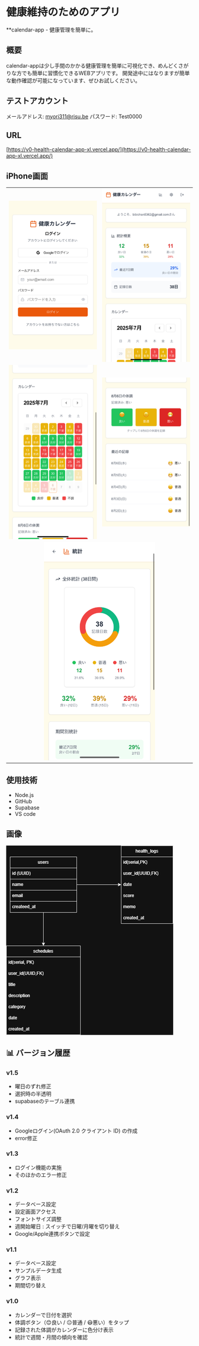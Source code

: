# 健康維持のためのアプリ
**calendar-app - 健康管理を簡単に。

## 概要
calendar-appは少し手間のかかる健康管理を簡単に可視化でき、めんどくさがりな方でも簡単に習慣化できるWEBアプリです。
開発途中にはなりますが簡単な動作確認が可能になっています、ぜひお試しください。

## テストアカウント
メールアドレス: myori311@risu.be
パスワード: Test0000

## URL

[https://v0-health-calendar-app-xl.vercel.app/](https://v0-health-calendar-app-xl.vercel.app/)

## iPhone画面

<table>
  <tr>
    <td><img src="docs/app画像1.png" alt="ログイン画面" width="300" /></td>
    <td><img src="docs/app画像4.png" alt="統計概要" width="300" /></td>
  </tr>
  <tr>
    <td><img src="docs/app画像2.png" alt="カレンダー画面" width="300" /></td>
    <td><img src="docs/app画像3.png" alt="体調の選択、最近の記録" width="300" /></td>
  </tr>
  <tr>
    <td colspan="2" align="center">
      <img src="docs/app画像5.png" alt="全体統計のグラフ" width="300" />
    </td>
  </tr>
</table>


## 使用技術
- Node.js
- GitHub
- Supabase
- VS code

## 画像
![説明画像](docs/画像ファイル1.png)

## 📊 バージョン履歴

### v1.5
- 曜日のずれ修正
- 選択時の半透明
- supabaseのテーブル連携

### v1.4
- Googleログイン(OAuth 2.0 クライアント ID) の作成
- error修正

### v1.3
- ログイン機能の実施
- そのほかのエラー修正

### v1.2
- データベース設定
- 設定画面アクセス
- フォントサイズ調整 
- 週開始曜日 : スイッチで日曜/月曜を切り替え
- Google/Apple連携ボタンで設定

### v1.1
- データベース設定 
- サンプルデータ生成 
- グラフ表示 
- 期間切り替え 

### v1.0
- カレンダーで日付を選択
- 体調ボタン（😊良い / 😐普通 / 😷悪い）をタップ
- 記録された体調がカレンダーに色分け表示
- 統計で週間・月間の傾向を確認


